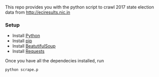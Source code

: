 This repo provides you with the python script to crawl 2017 state election data from http://eciresults.nic.in

### Setup

+ Install [Python](https://www.python.org/downloads/) 
+ Install [pip](https://pip.pypa.io/en/latest/installing/) 
+ Install [BeatutifulSoup](https://www.crummy.com/software/BeautifulSoup/)
+ Install [Requests](http://docs.python-requests.org/en/latest/)

Once you have all the dependecies installed, run

`python scrape.p`